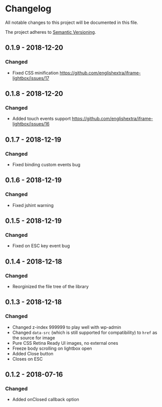 # Changelog
All notable changes to this project will be documented in this file.

The project adheres to [Semantic Versioning](http://semver.org/spec/v2.0.0.html).

## 0.1.9 - 2018-12-20
### Changed
- Fixed CSS minification https://github.com/englishextra/iframe-lightbox/issues/17

## 0.1.8 - 2018-12-20
### Changed
- Added touch events support https://github.com/englishextra/iframe-lightbox/issues/16

## 0.1.7 - 2018-12-19
### Changed
- Fixed binding custom events bug

## 0.1.6 - 2018-12-19
### Changed
- Fixed jshint warning

## 0.1.5 - 2018-12-19
### Changed
- Fixed on ESC key event bug

## 0.1.4 - 2018-12-18
### Changed
- Reorginized the file tree of the library

## 0.1.3 - 2018-12-18
### Changed
- Changed z-index 999999 to play well with wp-admin
- Changed `data-src` (which is still supported for compatibility) to `href` as the source for image
- Pure CSS Retina Ready UI images, no external ones
- Freeze body scrolling on lightbox open
- Added Close button
- Closes on ESC

## 0.1.2 - 2018-07-16
### Changed
- Added onClosed callback option